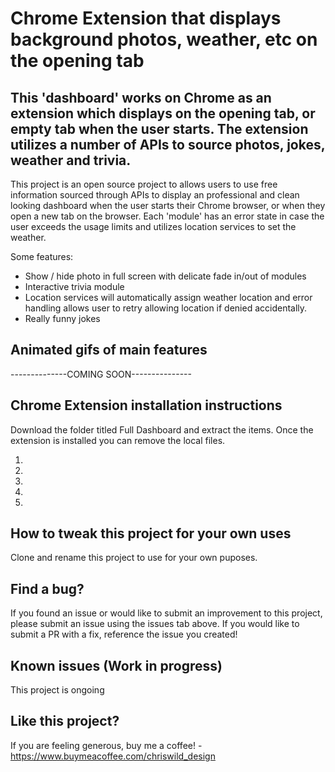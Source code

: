 # Chrome Extension that displays background photos, weather, etc on the opening tab

## This 'dashboard' works on Chrome as an extension which displays on the opening tab, or empty tab when the user starts. The extension utilizes a number of APIs to source photos, jokes, weather and trivia. 

This project is an open source project to allows users to use free information sourced through APIs to display an professional and clean looking dashboard when the user starts their Chrome browser, or when they open a new tab on the browser. Each 'module' has an error state in case the user exceeds the usage limits and utilizes location services to set the weather.

Some features: 

- Show / hide photo in full screen with delicate fade in/out of modules 
- Interactive trivia module
- Location services will automatically assign weather location and error handling allows user to retry allowing location if denied accidentally.
- Really funny jokes


## Animated gifs of main features

--------------COMING SOON---------------

## Chrome Extension installation instructions

Download the folder titled Full Dashboard and extract the items. Once the extension is installed you can remove the local files. 

1. 
2. 
3. 
4. 
5. 

## How to tweak this project for your own uses

Clone and rename this project to use for your own puposes. 

## Find a bug?

If you found an issue or would like to submit an improvement to this project, please submit an issue using the issues tab above. If you would like to submit a PR with a fix, reference the issue you created!

## Known issues (Work in progress)

This project is ongoing 

## Like this project?

If you are feeling generous, buy me a coffee! - https://www.buymeacoffee.com/chriswild_design

